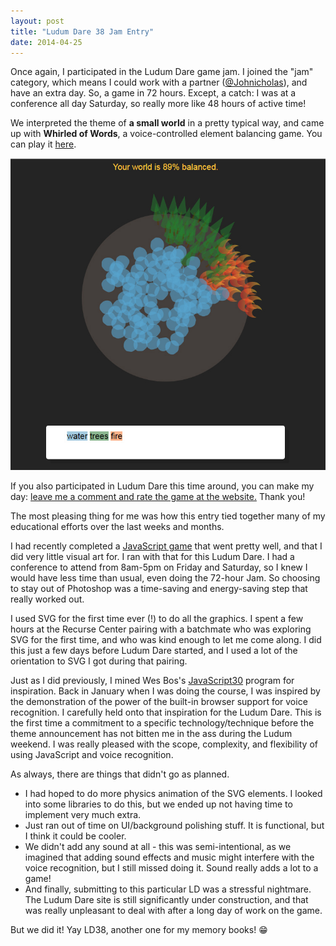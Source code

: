 ```yaml
---
layout: post
title: "Ludum Dare 38 Jam Entry"
date: 2014-04-25
---
```


Once again, I participated in the Ludum Dare game jam. I joined the "jam" category, which means I could work with a partner ([@Johnicholas](https://twitter.com/Johnicholas)), and have an extra day. So, a game in 72 hours. Except, a catch: I was at a conference all day Saturday, so really more like 48 hours of active time!

We interpreted the theme of **a small world** in a pretty typical way, and came up with **Whirled of Words**, a voice-controlled element balancing game. You can play it [here](https://katieamazing.com/games/LD38/).


[![Click this image to see Whirled of Words in action](/games/LD38/basegame.jpg)](http://katieamazing.com/games/LD38/)

If you also participated in Ludum Dare this time around, you can make my day: [leave me a comment and rate the game at the website.](https://ldjam.com/events/ludum-dare/38/whirled-of-words-1) Thank you!



The most pleasing thing for me was how this entry tied together many of my educational efforts over the last weeks and months.

I had recently completed a [JavaScript game](http://katieamazing.com/blog/2017/02/24/moon-sugar) that went pretty well, and that I did very little visual art for. I ran with that for this Ludum Dare. I had a conference to attend from 8am-5pm on Friday and Saturday, so I knew I would have less time than usual, even doing the 72-hour Jam. So choosing to stay out of Photoshop was a time-saving and energy-saving step that really worked out.

I used SVG for the first time ever (!) to do all the graphics. I spent a few hours at the Recurse Center pairing with a batchmate who was exploring SVG for the first time, and who was kind enough to let me come along. I did this just a few days before Ludum Dare started, and I used a lot of the orientation to SVG I got during that pairing.

Just as I did previously, I mined Wes Bos's [JavaScript30](https://javascript30.com/) program for inspiration. Back in January when I was doing the course, I was inspired by the demonstration of the power of the built-in browser support for voice recognition. I carefully held onto that inspiration for the Ludum Dare. This is the first time a commitment to a specific technology/technique before the theme announcement has not bitten me in the ass during the Ludum weekend. I was really pleased with the scope, complexity, and flexibility of using JavaScript and voice recognition.

As always, there are things that didn't go as planned. 
  * I had hoped to do more physics animation of the SVG elements. I looked into some libraries to do this, but we ended up not having time to implement very much extra. 
  * Just ran out of time on UI/background polishing stuff. It is functional, but I think it could be cooler.
  * We didn't add any sound at all - this was semi-intentional, as we imagined that adding sound effects and music might interfere with the voice recognition, but I still missed doing it. Sound really adds a lot to a game! 
  * And finally, submitting to this particular LD was a stressful nightmare. The Ludum Dare site is still significantly under construction, and that was really unpleasant to deal with after a long day of work on the game.

But we did it! Yay LD38, another one for my memory books! :grin:
